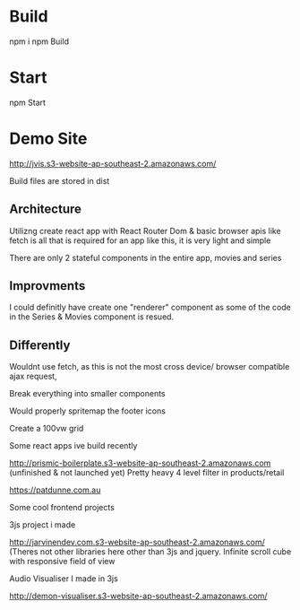 
# Build
npm i 
npm Build

# Start
npm Start

# Demo Site
http://jvis.s3-website-ap-southeast-2.amazonaws.com/

Build files are stored in dist

## Architecture

Utilizng create react app with React Router Dom & basic browser apis like fetch is all that is required for an app like this, it is very light and simple

There are only 2 stateful components in the entire app, movies and series 

## Improvments
I could definitly have create one "renderer" component as some of the code in the Series & Movies component is resued.

## Differently

Wouldnt use fetch, as this is not the most cross device/ browser compatible ajax request,

Break everything into smaller components

Would properly spritemap the footer icons

Create a 100vw grid

Some react apps ive build recently 

http://prismic-boilerplate.s3-website-ap-southeast-2.amazonaws.com (unfinished & not launched yet) Pretty heavy 4 level filter in products/retail

https://patdunne.com.au

Some cool frontend projects

3js project i made

http://jarvinendev.com.s3-website-ap-southeast-2.amazonaws.com/
(Theres not other libraries here other than 3js and jquery. Infinite scroll cube with responsive field of view

Audio Visualiser I made in 3js

http://demon-visualiser.s3-website-ap-southeast-2.amazonaws.com/
